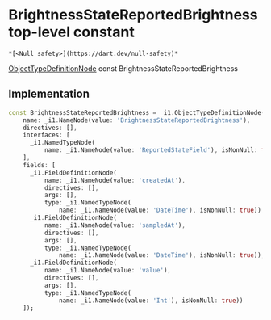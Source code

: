 


# BrightnessStateReportedBrightness top-level constant






    *[<Null safety>](https://dart.dev/null-safety)*


[ObjectTypeDefinitionNode](https://pub.dev/documentation/gql/0.13.0/ast/ObjectTypeDefinitionNode-class.html) const BrightnessStateReportedBrightness
  







## Implementation

```dart
const BrightnessStateReportedBrightness = _i1.ObjectTypeDefinitionNode(
    name: _i1.NameNode(value: 'BrightnessStateReportedBrightness'),
    directives: [],
    interfaces: [
      _i1.NamedTypeNode(
          name: _i1.NameNode(value: 'ReportedStateField'), isNonNull: false)
    ],
    fields: [
      _i1.FieldDefinitionNode(
          name: _i1.NameNode(value: 'createdAt'),
          directives: [],
          args: [],
          type: _i1.NamedTypeNode(
              name: _i1.NameNode(value: 'DateTime'), isNonNull: true)),
      _i1.FieldDefinitionNode(
          name: _i1.NameNode(value: 'sampledAt'),
          directives: [],
          args: [],
          type: _i1.NamedTypeNode(
              name: _i1.NameNode(value: 'DateTime'), isNonNull: true)),
      _i1.FieldDefinitionNode(
          name: _i1.NameNode(value: 'value'),
          directives: [],
          args: [],
          type: _i1.NamedTypeNode(
              name: _i1.NameNode(value: 'Int'), isNonNull: true))
    ]);
```








